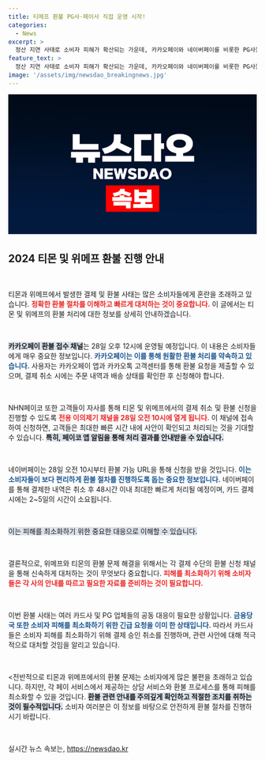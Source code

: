 ```yaml
---
title: 티메프 환불 PG사·페이사 직접 운영 시작!
categories:
  - News
excerpt: >
  정산 지연 사태로 소비자 피해가 확산되는 가운데, 카카오페이와 네이버페이를 비롯한 PG사들이 환불 접수를 위한 채널을 28일 열어 더욱 빠른 대응을 약속하고 있습니다. 환불 신청 방법과 절차를 지금 확인해 보세요!
feature_text: >
  정산 지연 사태로 소비자 피해가 확산되는 가운데, 카카오페이와 네이버페이를 비롯한 PG사들이 환불 접수를 위한 채널을 28일 열어 더욱 빠른 대응을 약속하고 있습니다. 환불 신청 방법과 절차를 지금 확인해 보세요!
image: '/assets/img/newsdao_breakingnews.jpg'
---
```


<p><img src="/assets/img/newsdao_breakingnews.jpg" alt="bookingtag 속보" /></p>

<h2 data-ke-size="size26">2024 티몬 및 위메프 환불 진행 안내</h2>

<p data-ke-size="size16">&nbsp;</p>

<p>티몬과 위메프에서 발생한 결제 및 환불 사태는 많은 소비자들에게 혼란을 초래하고 있습니다. <b><span style="color: #ee2323;">정확한 환불 절차를 이해하고 빠르게 대처하는 것이 중요합니다.</span></b> 이 글에서는 티몬 및 위메프의 환불 처리에 대한 정보를 상세히 안내하겠습니다. </p>

<p data-ke-size="size16">&nbsp;</p>

<p><b><span style="background-color: #21538527;">카카오페이 환불 접수 채널</span></b>는 28일 오후 12시에 운영될 예정입니다. 이 내용은 소비자들에게 매우 중요한 정보입니다. <b><span style="color: #1a5490;">카카오페이는 이를 통해 원활한 환불 처리를 약속하고 있습니다.</span></b> 사용자는 카카오페이 앱과 카카오톡 고객센터를 통해 환불 요청을 제출할 수 있으며, 결제 취소 시에는 주문 내역과 배송 상태를 확인한 후 신청해야 합니다. </p>

<p data-ke-size="size16">&nbsp;</p>

<p>NHN페이코 또한 고객들이 자사를 통해 티몬 및 위메프에서의 결제 취소 및 환불 신청을 진행할 수 있도록 <b><span style="color: #ee2323;">전용 이의제기 채널을 28일 오전 10시에 열게 됩니다.</span></b> 이 채널에 접속하여 신청하면, 고객들은 최대한 빠른 시간 내에 사안이 확인되고 처리되는 것을 기대할 수 있습니다. <b><span style="background-color: #21538527;">특히, 페이코 앱 알림을 통해 처리 결과를 안내받을 수 있습니다.</span></b>  </p>

<p data-ke-size="size16">&nbsp;</p>

<p>네이버페이는 28일 오전 10시부터 환불 가능 URL을 통해 신청을 받을 것입니다. <b><span style="color: #1a5490;">이는 소비자들이 보다 편리하게 환불 절차를 진행하도록 돕는 중요한 정보입니다.</span></b> 네이버페이를 통해 결제한 내역은 취소 후 48시간 이내 최대한 빠르게 처리될 예정이며, 카드 결제 시에는 2~5일의 시간이 소요됩니다. </p>

<p data-ke-size="size16">&nbsp;</p>

<p><KG이니시스는 이미 환불을 시작했으며 상품권 결제 문제를 지적하여 소비자 보호를 위한 조치를 취하고 있습니다. <b><span style="background-color: #21538527;">이는 피해를 최소화하기 위한 중요한 대응으로 이해할 수 있습니다.</span></b></p>

<p data-ke-size="size16">&nbsp;</p>

<p>결론적으로, 위메프와 티몬의 환불 문제 해결을 위해서는 각 결제 수단의 환불 신청 채널을 통해 신속하게 대처하는 것이 무엇보다 중요합니다. <b><span style="color: #ee2323;">피해를 최소화하기 위해 소비자들은 각 사의 안내를 따르고 필요한 자료를 준비하는 것이 필요합니다.</span></b> </p>

<p data-ke-size="size16">&nbsp;</p>

<p>이번 환불 사태는 여러 카드사 및 PG 업체들의 공동 대응이 필요한 상황입니다. <b><span style="color: #1a5490;">금융당국 또한 소비자 피해를 최소화하기 위한 긴급 요청을 이미 한 상태입니다.</span></b> 따라서 카드사들은 소비자 피해를 최소화하기 위해 결제 승인 취소를 진행하며, 관련 사안에 대해 적극적으로 대처할 것임을 알리고 있습니다. </p>

<p data-ke-size="size16">&nbsp;</p>

<p>&lt;전반적으로 티몬과 위메프에서의 환불 문제는 소비자에게 많은 불편을 초래하고 있습니다. 하지만, 각 페이 서비스에서 제공하는 상담 서비스와 환불 프로세스를 통해 피해를 최소화할 수 있을 것입니다. <b><span style="background-color: #21538527;">환불 관련 안내를 주의깊게 확인하고 적절한 조치를 취하는 것이 필수적입니다.</span></b> 소비자 여러분은 이 정보를 바탕으로 안전하게 환불 절차를 진행하시기 바랍니다.</p></p>

<p data-ke-size="size16">&nbsp;</p>
실시간 뉴스 속보는, <a href="https://newsdao.kr" rel="dofollow">https://newsdao.kr</a>


